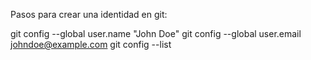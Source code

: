 Pasos para crear una identidad en git:

git config --global user.name "John Doe"
git config --global user.email johndoe@example.com
git config --list